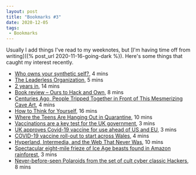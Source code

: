 ```yaml
---
layout: post
title: "Bookmarks #3"
date: 2020-12-05
tags:
 - Bookmarks
---
```


Usually I add things I've read to my weeknotes, but [I'm having time off from writing]({% post_url 2020-11-16-going-dark %}). Here's some things that caught my interest recently.

- [Who owns your synthetic self?](http://interconnected.org/home/2020/11/27/synthetic_self), 4 mins
- [The Leaderless Organization](http://www.digitaltonto.com/2012/the-leaderless-organization/), 5 mins
- [2 years in](https://cassierobinson.medium.com/2-years-in-4e3cf0051d16), 14 mins
- [Book review – Ours to Hack and Own](https://open.coop/2017/01/16/book-review-hack/), 8 mins
- [Centuries Ago, People Tripped Together in Front of This Mesmerizing Cave Art](https://www.vice.com/en/article/wx8npq/centuries-ago-people-tripped-together-in-front-of-this-mesmerizing-cave-art), 4 mins
- [How to Think for Yourself](http://paulgraham.com/think.html), 16 mins
- [Where the Teens Are Hanging Out in Quarantine](https://www.bloomberg.com/news/articles/2020-11-24/teens-lead-the-way-in-adapting-to-online-public-space), 10 mins
- [Vaccinations are a key test for the UK government](https://on.ft.com/2Ks8XD5), 3 mins
- [UK approves Covid-19 vaccine for use ahead of US and EU](https://on.ft.com/36svMPv), 3 mins
- [COVID-19 vaccine roll-out to start across Wales](https://gov.wales/covid-19-vaccine-roll-out-start-across-wales), 4 mins
- [Hyperland, Intermedia, and the Web That Never Was](https://www.are.na/blog/hyperland-intermedia-and-the-web-that-never-was), 10 mins
- [Spectacular eight-mile frieze of Ice Age beasts found in Amazon rainforest](https://www.cnn.com/style/article/amazon-rainforest-ice-age-paintings-scli-intl/index.html), 3 mins
- [Never-before-seen Polaroids from the set of cult cyber classic Hackers](https://www.dazeddigital.com/fashion/article/51269/1/hackers-1995-cult-movie-angelina-jolie-jonny-lee-miller-costume-design-bts), 8 mins